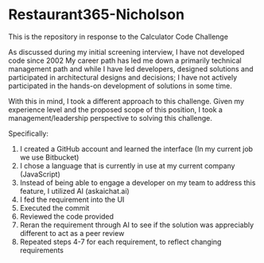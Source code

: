 # Restaurant365-Nicholson
This is the repository in response to the Calculator Code Challenge

As discussed during my initial screening interview, I have not developed code since 2002
My career path has led me down a primarily technical management path and while I have led developers, designed solutions and participated in architectural designs and decisions;
I have not actively participated in the hands-on development of solutions in some time.

With this in mind, I took a different approach to this challenge. 
Given my experience level and the proposed scope of this position, I took a management/leadership perspective to solving this challenge.

Specifically:
1. I created a GitHub account and learned the interface (In my current job we use Bitbucket)
2. I chose a language that is currently in use at my current company (JavaScript)
3. Instead of being able to engage a developer on my team to address this feature, I utilized AI (askaichat.ai)
4. I fed the requirement into the UI
5. Executed the commit
6. Reviewed the code provided
7. Reran the requirement through AI to see if the solution was appreciably different to act as a peer review
8. Repeated steps 4-7 for each requirement, to reflect changing requirements

   
      
